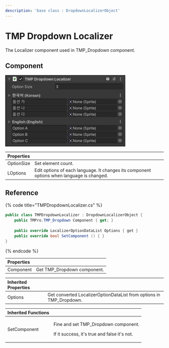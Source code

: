 ```yaml
---
description: 'base class : DropdownLocalizerObject'
---
```


# TMP Dropdown Localizer

The Localizer component used in TMP\_Dropdown component.

## Component

![](../../../.gitbook/assets/tmp_dropdown_localizer_inspector.png)

| Properties |  |
| :--- | :--- |
| OptionSize | Set element count. |
| LOptions | Edit options of each language. It changes its component options when language is changed. |

## Reference

{% code title="TMPDropdownLocalizer.cs" %}
```csharp
public class TMPDropdownLocalizer : DropdownLocalizerObject {
    public TMPro.TMP_Dropdown Component { get; }
    
    public override LocalizerOptionDataList Options { get }  
    public override bool SetComponent () { }
}
```
{% endcode %}

| Properties |  |
| :--- | :--- |
| Component | Get TMP\_Dropdown component. |

| Inherited Properties |  |
| :--- | :--- |
| Options | Get converted LocalizerOptionDataList from options in TMP\_Dropdown. |

<table>
  <thead>
    <tr>
      <th style="text-align:left">Inherited Functions</th>
      <th style="text-align:left"></th>
    </tr>
  </thead>
  <tbody>
    <tr>
      <td style="text-align:left">SetComponent</td>
      <td style="text-align:left">
        <p>Fine and set TMP_Dropdown component.</p>
        <p>If it success, it&apos;s true and false it&apos;s not.</p>
      </td>
    </tr>
  </tbody>
</table>

